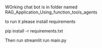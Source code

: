 WOrking chat bot is in folder named RAG_Application_Using_function_tools_agents

to run it please install requirements 

pip install -r requirements.txt

Then run
streamlit run main.py     
